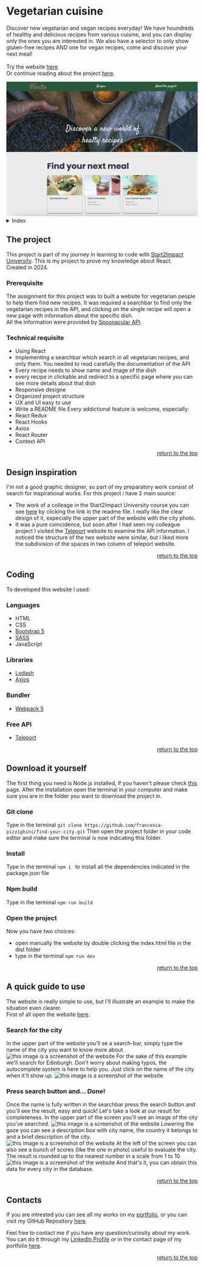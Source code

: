 <a id="top"></a>

# Vegetarian cuisine

Discover new vegetarian and vegan recipes everyday! We have houndreds of healthy and delicious recipes from various cuisine, and you can display only the ones you are interested in. We also have a selector to only show gluten-free recipes AND one for vegan recipes, come and discover your next meal!
<br>
<br>
Try the website <a href= "https://foodie-veggie.netlify.app/recipes">here</a>.
<br>
Or continue reading about the project <a href= "#the-project">here</a>.

<img src="./src/assets/img/screenshot-foodie.png" alt="this image is a screenshot of the website">

<details>
    <summary>Index</summary>
    <ol>
        <li>
            <a href="#the-project">The Project</a>
            <ul>
                <li><a href="#prerequisite">Prerequisite</a></li>
                <li><a href="#technical-requisite">Technical requisite</a></li>
            </ul>
        </li>
        <!-- -->
        <li>
            <a href="#design-inspiration">Design inspiration</a>
        </li>
        <!--  -->
        <li>
            <a href="#coding">Coding</a>
            <ul>
                <li><a href="#languages">Languages</a></li>
                <li><a href="#libraries">Libraries</a></li>
                <li><a href="#bundler">Bundler</a></li>
                <li><a href="#free-api">Free API</a></li>
            </ul>
        </li>
        <!--  -->
        <li>
            <a href="#download-it-yourself">Download it yourself</a>
            <ul>
                <li><a href="#git-clone">Git Clone</a></li>
                <li><a href="#install">Install</a></li>
                <li><a href="#npm-build">Npm build</a></li>
                <li><a href="#open-the-project">Open the project</a></li>
            </ul>
        </li>
        <!-- -->
        <li>
            <a href="#a-quick-guide-to-use">A quick guide to use</a>
            <ul>
                <li><a href="#search-for-the-city">Search for the city</a></li>
                <li><a href="#press-search-button-and-done">Press search button and... Done!</a></li>
            </ul>
        </li>
        <!--  -->
        <li><a href="#contacts">Contacts</a></li>
    </ol>
</details>

## The project

This project is part of my journey in learning to code with [Start2Impact University](https://www.start2impact.it). This is my project to prove my knowledge about React.
<br>
Created in 2024.

### Prerequisite

The assignment for this project was to built a website for vegetarian people to help them find new recipes. It was required a searchbar to find only the vegetarian recipes in the API, and clicking on the single recipe will open a new page with information about the specific dish.
<br>
All the information were provided by [Spoonacular API](https://spoonacular.com/food-api/docs).

### Technical requisite

- Using React
- Implementing a searchbar which search in all vegetarian recipes, and only them. You needed to read carefully the documentation of the API
- Every recipe needs to show name and image of the dish
- every recipe in clickable and redirect to a specific page where you can see more details about that dish
- Responsive designe
- Organized project structure
- UX and UI easy to use
- Write a README file
  Every addictional feature is welcome, especially:
- React Redux
- React Hooks
- Axios
- React Router
- Context API
<p align="right"><a href="#top">return to the top</a></p>

## Design inspiration

I'm not a good graphic designer, so part of my preparatory work consist of search for inspirational works. For this project i have 2 main source:

- The work of a colleage in the Start2Impact University course you can see [here](https://github.com/cristopherturazza/S2I-JS-Advanced/tree/main#best-cities-to-live-house_with_garden) by clicking the link in the readme file. I really like the clear design of it, expecially the upper part of the website with the city photo.
- It was a pure coincidence, but soon after I had seen my colleague project I visited the [Teleport](https://developers.teleport.org/api/) website to examine the API information. I noticed the structure of the two website were similar, but i liked more the subdivision of the spaces in two column of teleport website.

<p align="right"><a href="#top">return to the top</a></p>

## Coding

To developed this website I used:

### Languages

- HTML
- CSS
- [Bootstrap 5](https://getbootstrap.com)
- [SASS](https://sass-lang.com)
- JavaScript

### Libraries

- [Lodash](https://lodash.com/docs/4.17.15#get)
- [Axios](https://axios-http.com/)

### Bundler

- [Webpack 5](https://webpack.js.org/)

### Free API

- [Teleport](https://developers.teleport.org/api/)

<p align="right"><a href="#top">return to the top</a></p>

## Download it yourself

The first thing you need is Node.js installed, if you haven't please check [this](https://nodejs.org/it/download/) page.
After the installation open the terminal in your computer and make sure you are in the folder you want to download the project in.

### Git clone

Type in the terminal
`git clone https://github.com/francesca-pizzighini/find-your-city.git`
Then open the project folder in your code editor and make sure the terminal is now indicating this folder.

### Install

Type in the terminal
`npm i `
to install all the dependencies indicated in the package.json file

### Npm build

Type in the terminal
`npm run build`

### Open the project

Now you have two choices:

- open manually the website by double clicking the index.html file in the dist folder
- type in the terminal `npm run dev`

 <p align="right"><a href="#top">return to the top</a></p>

## A quick guide to use

The website is really simple to use, but I'll illustrate an example to make the situation even clearer.<br>
First of all open the website [here](https://find-your-dream-city.netlify.app).

### Search for the city

In the upper part of the website you'll se a search-bar, simply type the name of the city you want to know more about.
<img src="src/assets/img/search-bar-screenshot.png" alt="this image is a screenshot of the website">
For the sake of this example we'll search for Edinburgh.
Don't worry about making typos, the autocomplete system is here to help you. Just click on the name of the city when it'll show up.
<img src="src/assets/img/searching-edinburgh.png" alt="this image is a screenshot of the website">

### Press search button and... Done!

Once the name is fully written in the searchbar press the search button and you'll see the result, easy and quick!
Let's take a look at our result for completeness.
In the upper part of the screen you'll see an image of the city you've searched.
<img src="src/assets/img/city-image-screenshot.png" alt="this image is a screenshot of the website">
Lowering the gaze you can see a description box with city name, the country it belongs to and a brief description of the city.
<img src="src/assets/img/city-description-screenshot.png" alt="this image is a screenshot of the website">
At the left of the screen you can also see a bunch of scores (like the one in photo) useful to evaluate the city. The result is rounded up to the nearest number in a scale from 1 to 10.
<img src="src/assets/img/city-scores-screenshot.png" alt="this image is a screenshot of the website">
And that's it, you can obtain this data for every city in the database.

<p align="right"><a href="#top">return to the top</a></p>

## Contacts

If you are intrested you can see all my works on my <a href= "https://francesca-pizzighini.github.io/Portfolio/projects.html">portfolio</a>, or you can visit my GitHub Repository [here](https://github.com/francesca-pizzighini).

Feel free to contact me if you have any question/curiosity about my work. You can do it through my <a href= "https://www.linkedin.com/in/francesca-pizzighini-20b4061b0">LinkedIn Profile</a> or in the contact page of my portfolio [here](https://francesca-pizzighini.github.io/Portfolio/contacts.html).

<p align="right"><a href="#top">return to the top</a></p>
